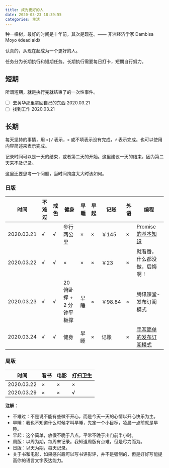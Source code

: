 ```yaml
---
title: 成为更好的人
date: 2020-03-23 18:39:55
categories: 生活
---
```


种一棵树，最好的时间是十年前，其次是现在。—— 非洲经济学家 Dambisa Moyo 《dead aid》

认真的，从现在起成为一个更好的人。

任务分为长期执行和短期任务。长期执行需要每日打卡，短期自行努力。

<!-- more -->

## 短期

所谓短期，就是执行完就结束了的一次性事件。

* [ ] 去黄华那里拿回自己的东西 2020.03.21
* [ ] 找到工作 2020.03.21

## 长期

每天坚持的事情，用 `×|√` 表示，`×` 或不填表示没有完成，`√` 表示完成。也可以使用内容简述来表示完成。

记录时间可以是一天的结束，或者第二天的开始。这里建议一天的结束，因为第二天来不及记录。

这里还要思考一个问题，当时间跨度太大时该如何。

### 日版

| 时间 | 不难过 | 戒色 | 健身 | 早睡 | 早起 | 记账 | 外语 | 编程 |
|---|---|---|---|---|---|---|---|---|
| 2020.03.21 | √ | √ | 步行两公里 | × | × | ￥145 | × | [Promise 的基本知识](/2020/03/20/promise/) |
| 2020.03.22 | √ | √ | × | × | × | ￥23 | × | 就看番，什么都没做，后悔啊！ |
| 2020.03.23 | √ | √ | 20 俯卧撑 + 2 分钟平板撑 | 早睡 | × | ￥98.84 | × | 腾讯课堂-发布订阅模式 |
| 2020.03.24 | √ | √ | 健身 | 早睡 | × | 记账 | × | [手写简单的发布订阅模式](/2020/03/24/simgle-pubsub/) |

### 周版

| 时间 | 看书 | 电影 | 打扫卫生 |
|---|---|---|---|
| 2020.03.22 | × | × | × |
| 2020.03.29 | × | × | √ |

**注解**：

* 不难过：不是说不能有些微不开心，而是今天一天的心情以开心快乐为主。
* 早睡：我也不知道什么时候才叫早睡，先定一个小目标，凌晨一点前就是早睡。
* 早起：这个简单，放假不晚于八点，平常不晚于出门前半小时。
* 周版：以周为期，每周末记录。我知道周版有点难，但是尽力而为。
* 日版：以天为期，每天记录。
* 关于书和电影，如果感兴趣可以写书评影评，并不是强制的，但是好好写能提高你的语言文字表达能力。
